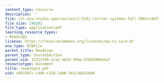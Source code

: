 ```yaml
---
content_type: resource
description: ''
file: /ol-ocw-studio-app/courses/1-224j-carrier-systems-fall-2003/c68338fcc486c3281db83e1c36a32bb0_readings5.pdf
file_size: 248382
file_type: application/pdf
learning_resource_types:
- Readings
license: https://creativecommons.org/licenses/by-nc-sa/4.0/
ocw_type: OCWFile
parent_title: Readings
parent_type: CourseSection
parent_uid: 123137e6-1ca2-e633-394e-47883986aea7
resourcetype: Document
title: readings5.pdf
uid: c68338fc-c486-c328-1db8-3e1c36a32bb0
---
```

